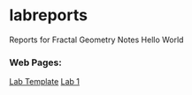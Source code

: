 # labreports
Reports for Fractal Geometry
Notes
Hello World
### Web Pages:
[Lab Template](https://jamshid1336.github.io/labreports/template.html)
[Lab 1](https://jamshid1336.github.io/labreports/lab1.html)
